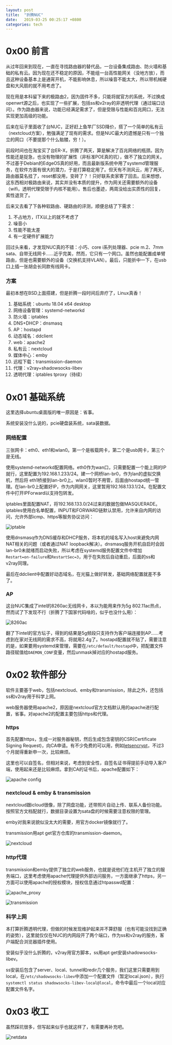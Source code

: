 ```yaml
---
layout: post
title:  "折腾NUC"
date:   2019-03-25 00:25:17 +0800
categories: tech
---
```


# 0x00 前言

从过年回来到现在，一直在寻找路由器的替代品，一台设备集成路由、防火墙和基础的私有云。因为现在还不稳定的原因，不能组一台高性能网关（没地方放），而且这种设备基本上是通宵开机，不能影响休息，所以噪音不能太大，所以带机械硬盘和大风扇的就不用考虑了。

现在用是本科留下来的极路由2，因为固件不多，只能将就官方的系统，不过换成openwrt源之后，也实现了一些扩展，包括ss和v2ray的非透明代理（通过端口访问）。作为路由器来说，功能已经满足需求了，但是受限与性能和百兆网口，无法实现更加高级的功能。

后来在坛子里面收了台NUC，正好赶上鱼竿厂SSD降价，搭了一个简单的私有云（nextcloud方案），勉强满足了现有的需求。但是NUC最大的遗憾是只有一个独立的网口（不要提那个什么骷髅，穷！）。

前段时间也在淘宝买了台ER-X，折腾了两天，算是解决了百兆网络的瓶颈。因为性能还是捉急，也没有物理的扩展性（非标准POE真的坑），做不了独立的网关。不过基于Debian的EdgeOS真的好用，而且最新版系统中用了systemd管理服务，在软件方面有很大的潜力，于是打算稳定用了。但天有不测风云，用了两天，路由器莫名挂了，reset都没用，变砖了？！只好联系卖家寄了回去。后来想想，这东西相对极路由来说，其实并没有本质的提升，作为网关还需要额外的设备（wifi，透明代理受限于内核不能用）。售后也墨迹，两周没给出实质性的回复，索性退货了。

后来又去看了下各种软路由、硬路由的评测，顺便总结了下需求：

1. 不占地方，ITX以上的就不考虑了
1. 噪音小
1. 性能不能太差
1. 有一定硬件扩展能力

回过头来看，才发现NUC真的不错：小巧、core i系列处理器、pcie m.2、7mm sata、自带无线网卡......近乎完美，然而，它只有一个网口。虽然也能配置成单臂路由，但是也需要额外的设备（交换机支持VLAN）。最后，只能折中一下，在usb口上插一张胡会长同款有线网卡。


### 方案

最初本想在BSD上面搭建，但是折腾一段时间后弃疗了，Linux真香！

1. 基础系统：ubuntu 18.04 x64 desktop
1. 网络设备管理：systemd-networkd
1. 防火墙：iptables
1. DNS+DHCP：dnsmasq
1. AP：hostapd
1. 动态域名：ddclient
1. web：apache2
1. 私有云：nextcloud
1. 媒体中心：emby
1. 远程下载：transmission-daemon
1. 代理：v2ray+shadowsocks-libev
1. 透明代理：iptables tproxy（待续）

# 0x01 基础系统

这里选择ubuntu桌面版的唯一原因是：省事。

系统安装没什么说的，pcie硬盘装系统，sata装数据。

### 网络配置

三张网卡：eth0、eth1和wlan0。第一个是板载网卡，第二个是usb网卡，第三个是无线。

使用systemd-networkd配置网络。eth0作为wan口，只需要配置一个能上网的IP就行，这里配置为192.168.1.233/24。建一个网桥lan-br0，作为lan的虚拟交换机，然后将 eth1桥接到lan-br0上。wlan0暂时不用管，后面由hostapd统一管理。在lan-br0上配置好IP，作为内网网关，这里暂用192.168.133.1/24。在配置文件中打开IPForward以支持包转发。

iptables里面配置NAT，将192.168.133.0/24过来的数据包做MASQUERADE。iptables使用白名单配置，INPUT和FORWARD链默认禁用，允许来自内网的访问，允许外部icmp、https等服务协议访问：


![iptable](https://s2.ax1x.com/2019/03/25/ANpzLT.png)

使用dnsmasq作为DNS缓存和DHCP服务，将本机的域名写入host来避免内网NAT相关的问题（或者通过NAT loopback解决）。dnsmasq服务开机自启时会因lan-br0未就绪而启动失败，所以考虑在systemd服务配置文件中增加`Restart=on-failure`和`RestartSec=3`，用于在失败后自动重启，后面的ss和v2ray同理。

最后在ddclient中配置好动态域名，在光猫上做好转发，基础网络配置就差不多了。

### AP

这台NUC集成了intel的8260ac无线网卡，本以为能用来作为5g 802.11ac热点，然而试了下发现不行（折腾了下国家代码啥的，似乎也没什么用）：

![8260ac](https://s2.ax1x.com/2019/03/26/ANVKJS.png)

翻了下intel的官方坛子，得到的结果是5g频段只支持作为客户端连接到AP......考虑到在家对无线网的需求不高，将就用2.4g了。hostapd配置就不贴了，需要注意的是，如果要用systemd来管理，需要在`/etc/default/hostapd`中，把配置文件路径赋值给`DAEMON_CONF`变量，然后unmask掉对应的hostapd服务。

# 0x02 软件部分

软件主要基于web，包括nextcloud、emby和transmission，除此之外，还包括ss和v2ray用于科学上网。

web服务器使用apache2，原因是nextcloud官方文档默认用的apache进行配置，省事。对apache2的配置主要包括https和代理。

### https

首先配置https，生成一对服务器秘钥，然后生成包含密钥的CSR(Certificate Signing Request)，向CA申请。有不少免费的可以用，例如[letsencrypt](https://letsencrypt.org/)，不过3个月就得重新申一次，比较麻烦。

这里也可以自签名，但相对来说，考虑到安全性，自签名证书得提前手动导入客户端，使用起来还是比较麻烦。拿到CA的证书后，apache配置如下：

![apache config](https://i.loli.net/2019/03/26/5c99b26aded9e.png)


### nextcloud & emby & transmission

nextcloud跟icloud很像，除了网盘功能，还带照片自动上传、联系人备份功能。按照官方文档配就行，数据目录设置为sata盘的时候需要注意权限的管理。

emby对我来说貌似没太大的需要，用官方docker镜像就行了。

transmission用apt get官方仓库的transmission-daemon。

![nextcloud](https://i.loli.net/2019/03/26/5c99b475a4023.png)

### http代理

transmission和emby提供了独立的web服务，也就是说他们在主机开了独立的服务端口，这里考虑使用apache代理提供外部访问服务，一方面继承了https，另一方面可以使用apache的授权模块，授权信息通过htpasswd配置：

![apache_proxy](https://i.loli.net/2019/03/26/5c99b7a076e05.png)

![transmission](https://i.loli.net/2019/03/26/5c99b5e0298d3.png)

### 科学上网

本打算折腾透明代理，但做的时候发现维护起来并不算舒服（也有可能没找到正确的姿势），这里就仅仅在NUC的内网段开了两个端口，作为ss和v2ray的服务，客户端配合浏览器插件使用。

安装似乎没什么折腾的，v2ray用官方脚本，ss用apt get安装shadowsocks-libev。

ss安装后包含了server、local、tunnel和redir几个服务，我们这里只需要用到local，在`/etc/shadowsocks-libev`中添加一个配置文件（暂定local.json），执行`systemctl status shadowsocks-libev-local@local`，命令中最后一个local对应配置文件名字。

# 0x03 收工

虽然踩坑很多，但写起来似乎也就这样了，有需要再补充吧。

![netdata](https://i.loli.net/2019/03/26/5c99bb6837aa0.png)






